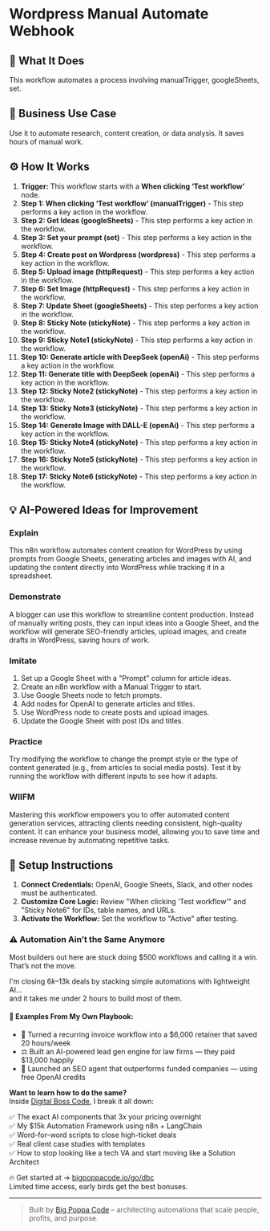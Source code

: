 # Wordpress Manual Automate Webhook

## 🚀 What It Does
This workflow automates a process involving manualTrigger, googleSheets, set.

## 💼 Business Use Case
Use it to automate research, content creation, or data analysis. It saves hours of manual work.

## ⚙️ How It Works
1.  **Trigger:** This workflow starts with a **When clicking ‘Test workflow’** node.
2. **Step 1: When clicking ‘Test workflow’ (manualTrigger)** - This step performs a key action in the workflow.
3. **Step 2: Get Ideas (googleSheets)** - This step performs a key action in the workflow.
4. **Step 3: Set your prompt (set)** - This step performs a key action in the workflow.
5. **Step 4: Create post on Wordpress (wordpress)** - This step performs a key action in the workflow.
6. **Step 5: Upload image (httpRequest)** - This step performs a key action in the workflow.
7. **Step 6: Set Image (httpRequest)** - This step performs a key action in the workflow.
8. **Step 7: Update Sheet (googleSheets)** - This step performs a key action in the workflow.
9. **Step 8: Sticky Note (stickyNote)** - This step performs a key action in the workflow.
10. **Step 9: Sticky Note1 (stickyNote)** - This step performs a key action in the workflow.
11. **Step 10: Generate article with DeepSeek (openAi)** - This step performs a key action in the workflow.
12. **Step 11: Generate title with DeepSeek (openAi)** - This step performs a key action in the workflow.
13. **Step 12: Sticky Note2 (stickyNote)** - This step performs a key action in the workflow.
14. **Step 13: Sticky Note3 (stickyNote)** - This step performs a key action in the workflow.
15. **Step 14: Generate Image with DALL-E (openAi)** - This step performs a key action in the workflow.
16. **Step 15: Sticky Note4 (stickyNote)** - This step performs a key action in the workflow.
17. **Step 16: Sticky Note5 (stickyNote)** - This step performs a key action in the workflow.
18. **Step 17: Sticky Note6 (stickyNote)** - This step performs a key action in the workflow.

## 💡 AI-Powered Ideas for Improvement
### Explain
This n8n workflow automates content creation for WordPress by using prompts from Google Sheets, generating articles and images with AI, and updating the content directly into WordPress while tracking it in a spreadsheet.

### Demonstrate
A blogger can use this workflow to streamline content production. Instead of manually writing posts, they can input ideas into a Google Sheet, and the workflow will generate SEO-friendly articles, upload images, and create drafts in WordPress, saving hours of work.

### Imitate
1. Set up a Google Sheet with a "Prompt" column for article ideas.
2. Create an n8n workflow with a Manual Trigger to start.
3. Use Google Sheets node to fetch prompts.
4. Add nodes for OpenAI to generate articles and titles.
5. Use WordPress node to create posts and upload images.
6. Update the Google Sheet with post IDs and titles.

### Practice
Try modifying the workflow to change the prompt style or the type of content generated (e.g., from articles to social media posts). Test it by running the workflow with different inputs to see how it adapts.

### WIIFM
Mastering this workflow empowers you to offer automated content generation services, attracting clients needing consistent, high-quality content. It can enhance your business model, allowing you to save time and increase revenue by automating repetitive tasks.

## 🔧 Setup Instructions
1. **Connect Credentials:** OpenAI, Google Sheets, Slack, and other nodes must be authenticated.
2. **Customize Core Logic:** Review "When clicking ‘Test workflow’" and "Sticky Note6" for IDs, table names, and URLs.
3. **Activate the Workflow:** Set the workflow to "Active" after testing.

### ⚠️ Automation Ain’t the Same Anymore

Most builders out here are stuck doing $500 workflows and calling it a win.  
That’s not the move.  

I'm closing $6k–$13k deals by stacking simple automations with lightweight AI...  
and it takes me under 2 hours to build most of them.

#### 🧠 Examples From My Own Playbook:
- 🔁 Turned a recurring invoice workflow into a $6,000 retainer that saved 20 hours/week  
- ⚖️ Built an AI-powered lead gen engine for law firms — they paid $13,000 happily  
- 🚀 Launched an SEO agent that outperforms funded companies — using free OpenAI credits  

**Want to learn how to do the same?**  
Inside [Digital Boss Code](https://bigpoppacode.io/go/dbc), I break it all down:

✅ The exact AI components that 3x your pricing overnight  
✅ My $15k Automation Framework using n8n + LangChain  
✅ Word-for-word scripts to close high-ticket deals  
✅ Real client case studies with templates  
✅ How to stop looking like a tech VA and start moving like a Solution Architect  

🔥 Get started at → [bigpoppacode.io/go/dbc](https://bigpoppacode.io/go/dbc)  
Limited time access, early birds get the best bonuses.

---
> Built by [Big Poppa Code](https://bigpoppacode.io) – architecting automations that scale people, profits, and purpose.
